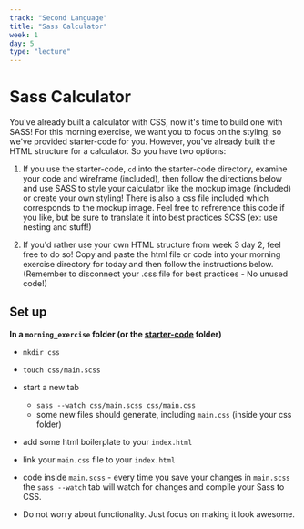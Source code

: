 ```yaml
---
track: "Second Language"
title: "Sass Calculator"
week: 1
day: 5
type: "lecture"
---
```




# Sass Calculator


You've already built a calculator with CSS, now it's time to build one with SASS!
For this morning exercise, we want you to focus on the styling, so we've provided starter-code for you. However, you've already built the HTML structure for a calculator. So you have two options:

1. If you use the starter-code, `cd` into the starter-code directory, examine your code and wireframe (included), then follow the directions below and use SASS to style your calculator like the mockup image (included) or create your own styling! There is also a css file included which corresponds to the mockup image. Feel free to refrerence this code if you like, but be sure to translate it into best practices SCSS (ex: use nesting and stuff!)

2. If you'd rather use your own HTML structure from week 3 day 2, feel free to do so! Copy and paste the html file or code into your morning exercise directory for today and then follow the instructions below. (Remember to disconnect your .css file for best practices - No unused code!)

## Set up

**In a `morning_exercise` folder (or the <a href="/downloads/second_language/sass-calculator/starter-code.zip" download>starter-code</a> folder)**
- `mkdir css`
- `touch css/main.scss`
- start a new tab
  - `sass --watch css/main.scss css/main.css`
  - some new files should generate, including `main.css` (inside your css folder)
- add some html boilerplate to your `index.html`
- link your `main.css` file to your `index.html`
- code inside `main.scss` - every time you save your changes in `main.scss` the `sass --watch` tab will watch for changes and compile your Sass to CSS.

- Do not worry about functionality. Just focus on making it look awesome. 
